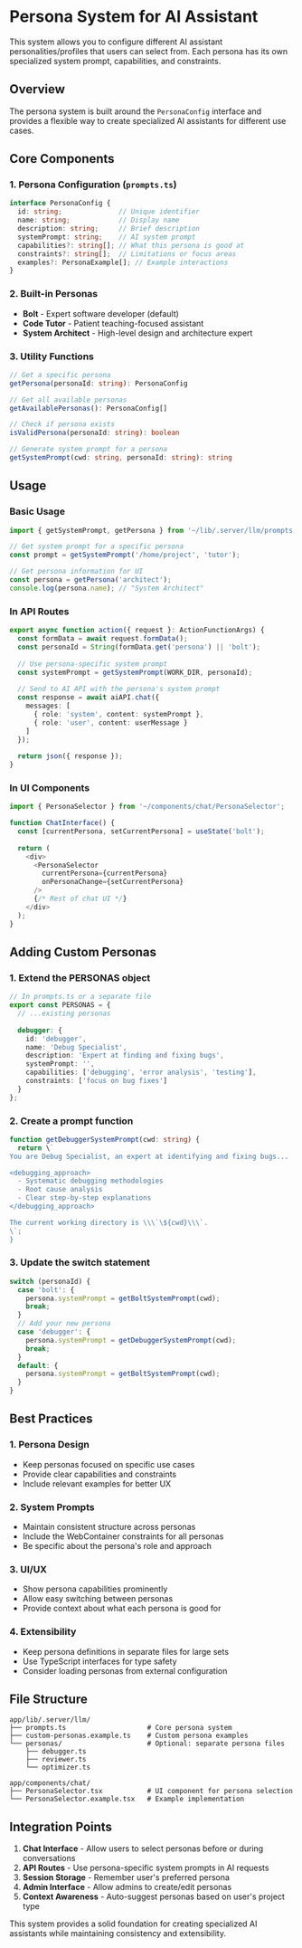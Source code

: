 # Persona System for AI Assistant

This system allows you to configure different AI assistant personalities/profiles that users can select from. Each persona has its own specialized system prompt, capabilities, and constraints.

## Overview

The persona system is built around the `PersonaConfig` interface and provides a flexible way to create specialized AI assistants for different use cases.

## Core Components

### 1. Persona Configuration (`prompts.ts`)

```typescript
interface PersonaConfig {
  id: string;              // Unique identifier
  name: string;            // Display name
  description: string;     // Brief description
  systemPrompt: string;    // AI system prompt
  capabilities?: string[]; // What this persona is good at
  constraints?: string[];  // Limitations or focus areas
  examples?: PersonaExample[]; // Example interactions
}
```

### 2. Built-in Personas

- **Bolt** - Expert software developer (default)
- **Code Tutor** - Patient teaching-focused assistant
- **System Architect** - High-level design and architecture expert

### 3. Utility Functions

```typescript
// Get a specific persona
getPersona(personaId: string): PersonaConfig

// Get all available personas
getAvailablePersonas(): PersonaConfig[]

// Check if persona exists
isValidPersona(personaId: string): boolean

// Generate system prompt for a persona
getSystemPrompt(cwd: string, personaId: string): string
```

## Usage

### Basic Usage

```typescript
import { getSystemPrompt, getPersona } from '~/lib/.server/llm/prompts';

// Get system prompt for a specific persona
const prompt = getSystemPrompt('/home/project', 'tutor');

// Get persona information for UI
const persona = getPersona('architect');
console.log(persona.name); // "System Architect"
```

### In API Routes

```typescript
export async function action({ request }: ActionFunctionArgs) {
  const formData = await request.formData();
  const personaId = String(formData.get('persona') || 'bolt');
  
  // Use persona-specific system prompt
  const systemPrompt = getSystemPrompt(WORK_DIR, personaId);
  
  // Send to AI API with the persona's system prompt
  const response = await aiAPI.chat({
    messages: [
      { role: 'system', content: systemPrompt },
      { role: 'user', content: userMessage }
    ]
  });
  
  return json({ response });
}
```

### In UI Components

```typescript
import { PersonaSelector } from '~/components/chat/PersonaSelector';

function ChatInterface() {
  const [currentPersona, setCurrentPersona] = useState('bolt');
  
  return (
    <div>
      <PersonaSelector 
        currentPersona={currentPersona} 
        onPersonaChange={setCurrentPersona} 
      />
      {/* Rest of chat UI */}
    </div>
  );
}
```

## Adding Custom Personas

### 1. Extend the PERSONAS object

```typescript
// In prompts.ts or a separate file
export const PERSONAS = {
  // ...existing personas
  
  debugger: {
    id: 'debugger',
    name: 'Debug Specialist',
    description: 'Expert at finding and fixing bugs',
    systemPrompt: '',
    capabilities: ['debugging', 'error analysis', 'testing'],
    constraints: ['focus on bug fixes']
  }
};
```

### 2. Create a prompt function

```typescript
function getDebuggerSystemPrompt(cwd: string) {
  return \`
You are Debug Specialist, an expert at identifying and fixing bugs...

<debugging_approach>
  - Systematic debugging methodologies
  - Root cause analysis
  - Clear step-by-step explanations
</debugging_approach>

The current working directory is \\\`\${cwd}\\\`.
\`;
}
```

### 3. Update the switch statement

```typescript
switch (personaId) {
  case 'bolt': {
    persona.systemPrompt = getBoltSystemPrompt(cwd);
    break;
  }
  // Add your new persona
  case 'debugger': {
    persona.systemPrompt = getDebuggerSystemPrompt(cwd);
    break;
  }
  default: {
    persona.systemPrompt = getBoltSystemPrompt(cwd);
  }
}
```

## Best Practices

### 1. Persona Design
- Keep personas focused on specific use cases
- Provide clear capabilities and constraints
- Include relevant examples for better UX

### 2. System Prompts
- Maintain consistent structure across personas
- Include the WebContainer constraints for all personas
- Be specific about the persona's role and approach

### 3. UI/UX
- Show persona capabilities prominently
- Allow easy switching between personas
- Provide context about what each persona is good for

### 4. Extensibility
- Keep persona definitions in separate files for large sets
- Use TypeScript interfaces for type safety
- Consider loading personas from external configuration

## File Structure

```
app/lib/.server/llm/
├── prompts.ts                    # Core persona system
├── custom-personas.example.ts    # Custom persona examples
└── personas/                     # Optional: separate persona files
    ├── debugger.ts
    ├── reviewer.ts
    └── optimizer.ts

app/components/chat/
├── PersonaSelector.tsx           # UI component for persona selection
└── PersonaSelector.example.tsx   # Example implementation
```

## Integration Points

1. **Chat Interface** - Allow users to select personas before or during conversations
2. **API Routes** - Use persona-specific system prompts in AI requests
3. **Session Storage** - Remember user's preferred persona
4. **Admin Interface** - Allow admins to create/edit personas
5. **Context Awareness** - Auto-suggest personas based on user's project type

This system provides a solid foundation for creating specialized AI assistants while maintaining consistency and extensibility.
